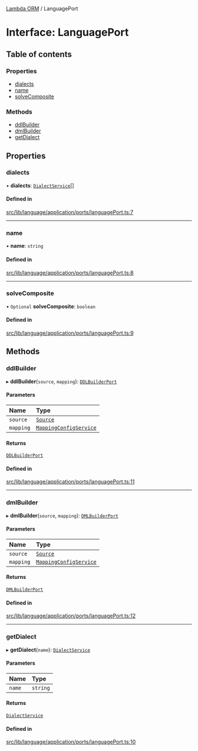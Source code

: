 [Lambda ORM](../README.md) / LanguagePort

# Interface: LanguagePort

## Table of contents

### Properties

- [dialects](LanguagePort.md#dialects)
- [name](LanguagePort.md#name)
- [solveComposite](LanguagePort.md#solvecomposite)

### Methods

- [ddlBuilder](LanguagePort.md#ddlbuilder)
- [dmlBuilder](LanguagePort.md#dmlbuilder)
- [getDialect](LanguagePort.md#getdialect)

## Properties

### dialects

• **dialects**: [`DialectService`](../classes/DialectService.md)[]

#### Defined in

[src/lib/language/application/ports/languagePort.ts:7](https://github.com/FlavioLionelRita/lambdaorm/blob/a57c107f/src/lib/language/application/ports/languagePort.ts#L7)

___

### name

• **name**: `string`

#### Defined in

[src/lib/language/application/ports/languagePort.ts:8](https://github.com/FlavioLionelRita/lambdaorm/blob/a57c107f/src/lib/language/application/ports/languagePort.ts#L8)

___

### solveComposite

• `Optional` **solveComposite**: `boolean`

#### Defined in

[src/lib/language/application/ports/languagePort.ts:9](https://github.com/FlavioLionelRita/lambdaorm/blob/a57c107f/src/lib/language/application/ports/languagePort.ts#L9)

## Methods

### ddlBuilder

▸ **ddlBuilder**(`source`, `mapping`): [`DDLBuilderPort`](DDLBuilderPort.md)

#### Parameters

| Name | Type |
| :------ | :------ |
| `source` | [`Source`](Source.md) |
| `mapping` | [`MappingConfigService`](../classes/MappingConfigService.md) |

#### Returns

[`DDLBuilderPort`](DDLBuilderPort.md)

#### Defined in

[src/lib/language/application/ports/languagePort.ts:11](https://github.com/FlavioLionelRita/lambdaorm/blob/a57c107f/src/lib/language/application/ports/languagePort.ts#L11)

___

### dmlBuilder

▸ **dmlBuilder**(`source`, `mapping`): [`DMLBuilderPort`](DMLBuilderPort.md)

#### Parameters

| Name | Type |
| :------ | :------ |
| `source` | [`Source`](Source.md) |
| `mapping` | [`MappingConfigService`](../classes/MappingConfigService.md) |

#### Returns

[`DMLBuilderPort`](DMLBuilderPort.md)

#### Defined in

[src/lib/language/application/ports/languagePort.ts:12](https://github.com/FlavioLionelRita/lambdaorm/blob/a57c107f/src/lib/language/application/ports/languagePort.ts#L12)

___

### getDialect

▸ **getDialect**(`name`): [`DialectService`](../classes/DialectService.md)

#### Parameters

| Name | Type |
| :------ | :------ |
| `name` | `string` |

#### Returns

[`DialectService`](../classes/DialectService.md)

#### Defined in

[src/lib/language/application/ports/languagePort.ts:10](https://github.com/FlavioLionelRita/lambdaorm/blob/a57c107f/src/lib/language/application/ports/languagePort.ts#L10)
